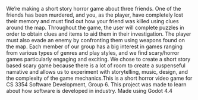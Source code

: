 We’re making a short story horror game about three friends. One of the friends has been murdered, and you, as the player, have completely lost their memory and must find out how your friend was killed using clues around the map. Throughout the game, the user will complete puzzles in order to obtain clues and items to aid them in their investigation. The player must also evade an enemy by confronting them using weapons found on the map. Each member of our group has a big interest in games ranging from various types of genres and play styles, and we find scary/horror games particularly engaging and exciting. We chose to create a short story based scary game because there is a lot of room to create a suspenseful narrative and allows us to experiment with storytelling, music, design, and the complexity of the game mechanics.This is a short horror video game for CS 3354 Software Development, Group 6. This project was made to learn about how software is developed in industry. Made using Godot 4.4

